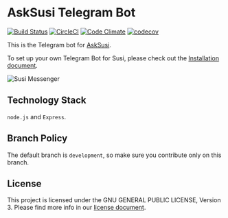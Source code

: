 # AskSusi Telegram Bot 

[![Build Status](https://travis-ci.org/fossasia/susi_telegrambot.svg?branch=development)](https://travis-ci.org/fossasia/susi_telegrambot)
[![CircleCI](https://img.shields.io/circleci/project/fossasia/susi_telegrambot.svg?maxAge=2592000?style=flat-square)](https://circleci.com/gh/fossasia/susi_telegrambot)
[![Code Climate](https://codeclimate.com/github/fossasia/susi_telegrambot/badges/gpa.svg)](https://codeclimate.com/github/fossasia/susi_telegrambot)
[![codecov](https://codecov.io/gh/fossasia/susi_telegrambot/branch/development/graph/badge.svg)](https://codecov.io/gh/fossasia/susi_telegrambot)


This is the Telegram bot for [AskSusi](https://github.com/fossasia/susi_server).

To set up your own Telegram Bot for Susi, please check out the [Installation document](/docs/INSTALLATION_TELEGRAM.md).

![Susi Messenger](docs/images/telegram_screenshot.png "Susi Messenger")

## Technology Stack

```node.js``` and ```Express```.

## Branch Policy

The default branch is ```development```, so make sure you contribute only on this branch.

## License

This project is licensed under the GNU GENERAL PUBLIC LICENSE, Version 3. Please find more info in our [license document](LICENSE.md).